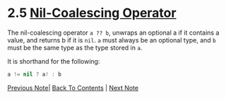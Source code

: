 # 2.5 [Nil-Coalescing Operator](https://developer.apple.com/library/content/documentation/Swift/Conceptual/Swift_Programming_Language/BasicOperators.html#//apple_ref/doc/uid/TP40014097-CH6-ID72)

The nil-coalescing operator `a ?? b`, unwraps an optional a if it contains a value, and returns b if it is `nil`. `a` must always be an optional type, and `b` must be the same type as the type stored in `a`.

It is shorthand for the following:
```Swift
a != nil ? a! : b
```

[Previous Note](../2%20-%20Basic%20Operators/2.4%20-%20Ternary%20Conditional%20Operator.md)| [Back To Contents](https://github.com/Firanus/swift-language-guide-notes) |  [Next Note](../2%20-%20Basic%20Operators/2.6%20-%20Range%20Operators.md)